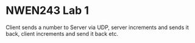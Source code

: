 NWEN243 Lab 1
=======

Client sends a number to Server via UDP, server increments and sends it back,
client increments and send it back etc.
